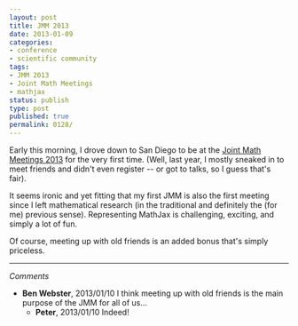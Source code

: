 ```yaml
---
layout: post
title: JMM 2013
date: 2013-01-09
categories:
- conference
- scientific community
tags:
- JMM 2013
- Joint Math Meetings
- mathjax
status: publish
type: post
published: true
permalink: 0128/
---
```


Early this morning, I drove down to San Diego to be at the [Joint Math Meetings 2013](http://jointmathematicsmeetings.org/jmm) for the very first time. (Well, last year, I mostly sneaked in to meet friends and didn't even register -- or got to talks, so I guess that's fair).

It seems ironic and yet fitting that my first JMM is also the first meeting since I left mathematical research (in the traditional and definitely the (for me) previous sense). Representing MathJax is challenging, exciting, and simply a lot of fun.

Of course, meeting up with old friends is an added bonus that's simply priceless.

---

_Comments_

* **Ben Webster**, 2013/01/10
  I think meeting up with old friends is the main purpose of the JMM for all of us…
  * **Peter**, 2013/01/10
  Indeed!
